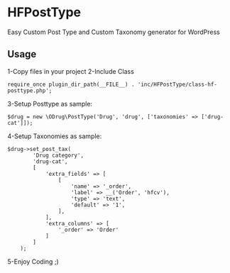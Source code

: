 # HFPostType

Easy Custom Post Type and Custom Taxonomy generator for WordPress

## Usage

1-Copy files in your project
2-Include Class

```
require_once plugin_dir_path(__FILE__) . 'inc/HFPostType/class-hf-posttype.php';
```

3-Setup Posttype as sample:

```
$drug = new \ODrug\PostType('Drug', 'drug', ['taxonomies' => ['drug-cat']]);
```

4-Setup Taxonomies as sample:

```
$drug->set_post_tax(
        'Drug category',
        'drug-cat',
        [
            'extra_fields' => [
                [
                    'name' => '_order',
                    'label' => __('Order', 'hfcv'),
                    'type' => 'text',
                    'default' => '1',
                ],
            ],
            'extra_columns' => [
                '_order' => 'Order'
            ]
        ]
    );
```

5-Enjoy Coding ;)
